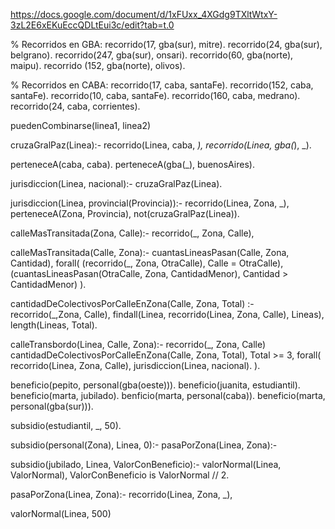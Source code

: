 https://docs.google.com/document/d/1xFUxx_4XGdg9TXltWtxY-3zL2E6xEKuEccQDLtEui3c/edit?tab=t.0

% Recorridos en GBA:
recorrido(17, gba(sur), mitre).
recorrido(24, gba(sur), belgrano).
recorrido(247, gba(sur), onsari).
recorrido(60, gba(norte), maipu).
recorrido (152, gba(norte), olivos).

% Recorridos en CABA:
recorrido(17, caba, santaFe).
recorrido(152, caba, santaFe).
recorrido(10, caba, santaFe).
recorrido(160, caba, medrano).
recorrido(24, caba, corrientes).

puedenCombinarse(linea1, linea2)

cruzaGralPaz(Linea):-
    recorrido(Linea, caba, _),
    recorrido(Linea, gba(_), _).

perteneceA(caba, caba).
perteneceA(gba(_), buenosAires).

jurisdiccion(Linea, nacional):-
    cruzaGralPaz(Linea).

jurisdiccion(Linea, provincial(Provincia)):-
    recorrido(Linea, Zona, _),
    perteneceA(Zona, Provincia),
    not(cruzaGralPaz(Linea)).

calleMasTransitada(Zona, Calle):-
    recorrido(_, Zona, Calle),
    
calleMasTransitada(Calle, Zona):-
    cuantasLineasPasan(Calle, Zona, Cantidad),
    forall(
        (recorrido(_, Zona, OtraCalle), Calle \= OtraCalle), 
        (cuantasLineasPasan(OtraCalle, Zona, CantidadMenor), Cantidad > CantidadMenor)
        ).

cantidadDeColectivosPorCalleEnZona(Calle, Zona, Total) :-
    recorrido(_,Zona, Calle),
    findall(Linea, recorrido(Linea, Zona, Calle), Lineas),
    length(Lineas, Total).

calleTransbordo(Linea, Calle, Zona):-
    recorrido(_, Zona, Calle)
    cantidadDeColectivosPorCalleEnZona(Calle, Zona, Total),
    Total >= 3,
    forall(
        recorrido(Linea, Zona, Calle),
        jurisdiccion(Linea, nacional).
    ).


beneficio(pepito, personal(gba(oeste))).
beneficio(juanita, estudiantil).
beneficio(marta, jubilado).
benficio(marta, personal(caba)).
beneficio(marta, personal(gba(sur))).

subsidio(estudiantil, _, 50).

subsidio(personal(Zona), Linea, 0):-
    pasaPorZona(Linea, Zona):-

subsidio(jubilado, Linea, ValorConBeneficio):-
    valorNormal(Linea, ValorNormal),
    ValorConBeneficio is ValorNormal // 2.

pasaPorZona(Linea, Zona):-
    recorrido(Linea, Zona, _),

valorNormal(Linea, 500)












  
